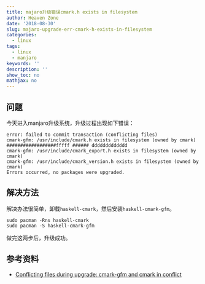 ```yaml
---
title: majaro升级错误cmark.h exists in filesystem
author: Heaven Zone
date: '2018-08-30'
slug: majaro-upgrade-err-cmark-h-exists-in-filesystem
categories:
  - linux
tags:
  - linux
  - manjaro
keywords: ''
description: ''
show_toc: no
mathjax: no
---
```


## 问题

今天进入manjaro升级系统，升级过程出现如下错误：

```error
error: failed to commit transaction (conflicting files)
cmark-gfm: /usr/include/cmark.h exists in filesystem (owned by cmark) ##################fffff ###### ddddddddddddd
cmark-gfm: /usr/include/cmark_export.h exists in filesystem (owned by cmark)
cmark-gfm: /usr/include/cmark_version.h exists in filesystem (owned by cmark)
Errors occurred, no packages were upgraded.
```

## 解决方法

解决办法很简单，卸载`haskell-cmark`，然后安装`haskell-cmark-gfm`。

```
sudo pacman -Rns haskell-cmark
sudo pacman -S haskell-cmark-gfm

```

做完这两步后，升级成功。

## 参考资料

- [Conflicting files during upgrade: cmark-gfm and cmark in conflict](https://bbs.archlinux.org/viewtopic.php?id=239750)